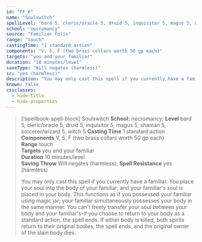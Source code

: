```yaml
---
id: "FF_6"
name: "Soulswitch"
spellLevel: "bard 5, cleric/oracle 5, druid 5, inquisitor 5, magus 5, shaman 5, sorcerer/wizard 5, witch 5"
school: "necromancy"
source: "Familiar Folio"
range: "touch"
castingTime: "1 standard action"
components: "V, S, F (two brass collars worth 50 gp each)"
targets: "you and your familiar"
duration: "10 minutes/level"
saveType: "Will negates (harmless)"
sr: "yes (harmless)"
description: "You may only cast this spell if you currently have a familiar. You place your soul into the body of your familiar, and your familiar's soul is placed in your body. This functions as if you possessed your familiar using magic jar; your familiar simultaneously possesses your body in the same manner. You can't freely transfer your soul between your body and your familiar's-if you choose to return to your body as a standard action, the spell ends. If either body is killed, both spirits return to their original bodies, the spell ends, and the original owner of the slain body dies."
known: false
cssclasses:
  - hide-title
  - hide-properties
---
```


> [!spellbook-spell-block] Soulswitch
> **School:** necromancy; **Level** bard 5, cleric/oracle 5, druid 5, inquisitor 5, magus 5, shaman 5, sorcerer/wizard 5, witch 5
> **Casting Time** 1 standard action  
> **Components** V, S, F (two brass collars worth 50 gp each)  
> **Range** touch  
> **Targets** you and your familiar  
> **Duration** 10 minutes/level  
> **Saving Throw** Will negates (harmless); **Spell Resistance** yes (harmless)
> 
> You may only cast this spell if you currently have a familiar. You place your soul into the body of your familiar, and your familiar's soul is placed in your body. This functions as if you possessed your familiar using magic jar; your familiar simultaneously possesses your body in the same manner. You can't freely transfer your soul between your body and your familiar's-if you choose to return to your body as a standard action, the spell ends. If either body is killed, both spirits return to their original bodies, the spell ends, and the original owner of the slain body dies.